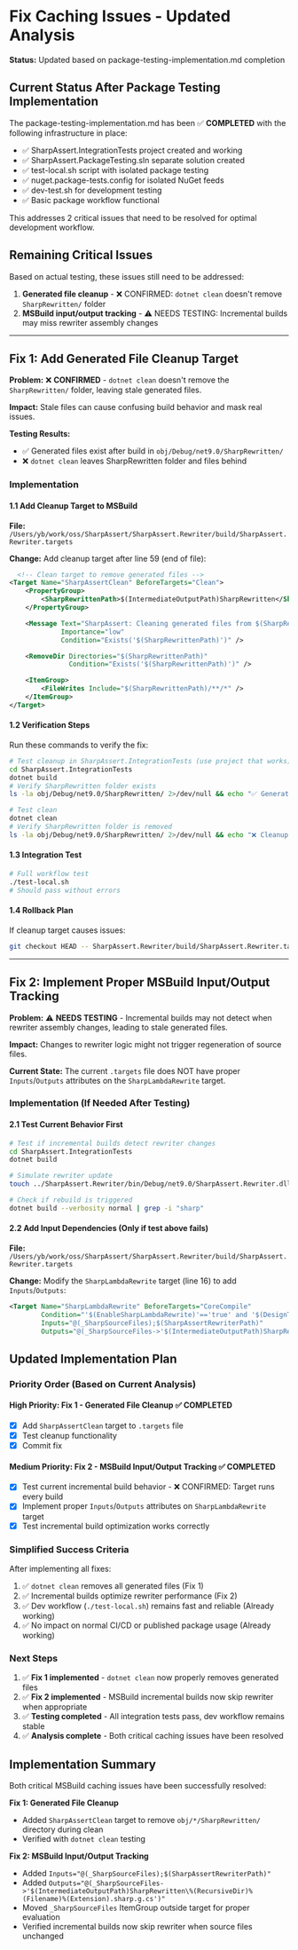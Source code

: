 # Fix Caching Issues - Updated Analysis

**Status:** Updated based on package-testing-implementation.md completion

## Current Status After Package Testing Implementation

The package-testing-implementation.md has been ✅ **COMPLETED** with the following infrastructure in place:

- ✅ SharpAssert.IntegrationTests project created and working
- ✅ SharpAssert.PackageTesting.sln separate solution created
- ✅ test-local.sh script with isolated package testing 
- ✅ nuget.package-tests.config for isolated NuGet feeds
- ✅ dev-test.sh for development testing
- ✅ Basic package workflow functional

This addresses 2 critical issues that need to be resolved for optimal development workflow.

## Remaining Critical Issues

Based on actual testing, these issues still need to be addressed:

1. **Generated file cleanup** - ❌ CONFIRMED: `dotnet clean` doesn't remove `SharpRewritten/` folder
2. **MSBuild input/output tracking** - ⚠️ NEEDS TESTING: Incremental builds may miss rewriter assembly changes

---

## Fix 1: Add Generated File Cleanup Target

**Problem:** ❌ **CONFIRMED** - `dotnet clean` doesn't remove the `SharpRewritten/` folder, leaving stale generated files.

**Impact:** Stale files can cause confusing build behavior and mask real issues.

**Testing Results:** 
- ✅ Generated files exist after build in `obj/Debug/net9.0/SharpRewritten/`
- ❌ `dotnet clean` leaves SharpRewritten folder and files behind

### Implementation

#### 1.1 Add Cleanup Target to MSBuild

**File:** `/Users/yb/work/oss/SharpAssert/SharpAssert.Rewriter/build/SharpAssert.Rewriter.targets`

**Change:** Add cleanup target after line 59 (end of file):

```xml
  <!-- Clean target to remove generated files -->
<Target Name="SharpAssertClean" BeforeTargets="Clean">
    <PropertyGroup>
        <SharpRewrittenPath>$(IntermediateOutputPath)SharpRewritten</SharpRewrittenPath>
    </PropertyGroup>

    <Message Text="SharpAssert: Cleaning generated files from $(SharpRewrittenPath)"
             Importance="low"
             Condition="Exists('$(SharpRewrittenPath)')" />

    <RemoveDir Directories="$(SharpRewrittenPath)"
               Condition="Exists('$(SharpRewrittenPath)')" />

    <ItemGroup>
        <FileWrites Include="$(SharpRewrittenPath)/**/*" />
    </ItemGroup>
</Target>
```

#### 1.2 Verification Steps

Run these commands to verify the fix:

```bash
# Test cleanup in SharpAssert.IntegrationTests (use project that works)
cd SharpAssert.IntegrationTests
dotnet build
# Verify SharpRewritten folder exists
ls -la obj/Debug/net9.0/SharpRewritten/ 2>/dev/null && echo "✅ Generated files exist" || echo "❌ No generated files found"

# Test clean
dotnet clean
# Verify SharpRewritten folder is removed
ls -la obj/Debug/net9.0/SharpRewritten/ 2>/dev/null && echo "❌ Cleanup failed" || echo "✅ Cleanup successful"
```

#### 1.3 Integration Test

```bash
# Full workflow test
./test-local.sh
# Should pass without errors
```

#### 1.4 Rollback Plan

If cleanup target causes issues:
```bash
git checkout HEAD -- SharpAssert.Rewriter/build/SharpAssert.Rewriter.targets
```

---

## Fix 2: Implement Proper MSBuild Input/Output Tracking

**Problem:** ⚠️ **NEEDS TESTING** - Incremental builds may not detect when rewriter assembly changes, leading to stale generated files.

**Impact:** Changes to rewriter logic might not trigger regeneration of source files.

**Current State:** The current `.targets` file does NOT have proper `Inputs`/`Outputs` attributes on the `SharpLambdaRewrite` target.

### Implementation (If Needed After Testing)

#### 2.1 Test Current Behavior First

```bash
# Test if incremental builds detect rewriter changes
cd SharpAssert.IntegrationTests
dotnet build

# Simulate rewriter update
touch ../SharpAssert.Rewriter/bin/Debug/net9.0/SharpAssert.Rewriter.dll

# Check if rebuild is triggered
dotnet build --verbosity normal | grep -i "sharp"
```

#### 2.2 Add Input Dependencies (Only if test above fails)

**File:** `/Users/yb/work/oss/SharpAssert/SharpAssert.Rewriter/build/SharpAssert.Rewriter.targets`

**Change:** Modify the `SharpLambdaRewrite` target (line 16) to add `Inputs`/`Outputs`:

```xml
<Target Name="SharpLambdaRewrite" BeforeTargets="CoreCompile"
        Condition="'$(EnableSharpLambdaRewrite)'=='true' and '$(DesignTimeBuild)' != 'true' and '$(BuildingForLiveUnitTesting)' != 'true'"
        Inputs="@(_SharpSourceFiles);$(SharpAssertRewriterPath)"
        Outputs="@(_SharpSourceFiles->'$(IntermediateOutputPath)SharpRewritten\%(RecursiveDir)%(Filename)%(Extension).sharp.g.cs')">
```

## Updated Implementation Plan

### Priority Order (Based on Current Analysis)

#### High Priority: Fix 1 - Generated File Cleanup ✅ **COMPLETED**
- [x] Add `SharpAssertClean` target to `.targets` file
- [x] Test cleanup functionality
- [x] Commit fix

#### Medium Priority: Fix 2 - MSBuild Input/Output Tracking ✅ **COMPLETED**
- [x] Test current incremental build behavior - ❌ CONFIRMED: Target runs every build
- [x] Implement proper `Inputs`/`Outputs` attributes on `SharpLambdaRewrite` target
- [x] Test incremental build optimization works correctly

### Simplified Success Criteria

After implementing all fixes:

1. ✅ `dotnet clean` removes all generated files (Fix 1)
2. ✅ Incremental builds optimize rewriter performance (Fix 2)
3. ✅ Dev workflow (`./test-local.sh`) remains fast and reliable (Already working)
4. ✅ No impact on normal CI/CD or published package usage (Already working)

### Next Steps

1. ✅ **Fix 1 implemented** - `dotnet clean` now properly removes generated files
2. ✅ **Fix 2 implemented** - MSBuild incremental builds now skip rewriter when appropriate
3. ✅ **Testing completed** - All integration tests pass, dev workflow remains stable
4. ✅ **Analysis complete** - Both critical caching issues have been resolved

## Implementation Summary

Both critical MSBuild caching issues have been successfully resolved:

**Fix 1: Generated File Cleanup**
- Added `SharpAssertClean` target to remove `obj/*/SharpRewritten/` directory during clean
- Verified with `dotnet clean` testing

**Fix 2: MSBuild Input/Output Tracking**  
- Added `Inputs="@(_SharpSourceFiles);$(SharpAssertRewriterPath)"` 
- Added `Outputs="@(_SharpSourceFiles->'$(IntermediateOutputPath)SharpRewritten\%(RecursiveDir)%(Filename)%(Extension).sharp.g.cs')"` 
- Moved `_SharpSourceFiles` ItemGroup outside target for proper evaluation
- Verified incremental builds now skip rewriter when source files unchanged